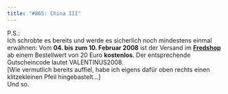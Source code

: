 ```yaml
---
title: "#865: China III"
---
```

 

P.S.:<br />
Ich schrobte es bereits und werde es sicherlich noch mindestens einmal erwähnen: Vom <strong>04. bis zum 10. Februar 2008</strong> ist der Versand im <a href="http://125913.spreadshirt.net/-/-/Shop/"><strong>Fredshop</strong></a> ab einem Bestellwert von 20 Euro <strong>kostenlos</strong>.  Der entsprechende Gutscheincode lautet VALENTINUS2008. <br />
[Wie vermutlich bereits auffiel, habe ich eigens dafür oben rechts einen klitzekleinen Pfeil hingebastelt...]<br />
Und so.

